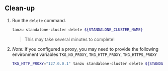 ## Clean-up

1. Run the `delete` command.

    ```sh
    tanzu standalone-cluster delete ${STANDALONE_CLUSTER_NAME}
    ```

    > This may take several minutes to complete!

1. _Note:_ If you configured a proxy, you may need to provide the following environment variables `TKG_NO_PROXY`, `TKG_HTTP_PROXY`, `TKG_HTTPS_PROXY`

    ```sh
    TKG_HTTP_PROXY="127.0.0.1" tanzu standalone-cluster delete ${STANDALONE_CLUSTER_NAME}
    ```

